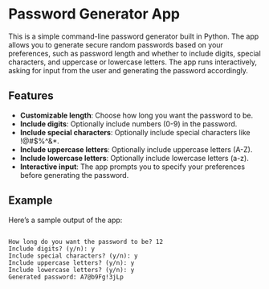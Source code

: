 <h1>Password Generator App</h1>

<p>This is a simple command-line password generator built in Python. The app allows you to generate secure random passwords based on your preferences, such as password length and whether to include digits, special characters, and uppercase or lowercase letters. The app runs interactively, asking for input from the user and generating the password accordingly.</p>

<h2>Features</h2>
<ul>
  <li><strong>Customizable length</strong>: Choose how long you want the password to be.</li>
  <li><strong>Include digits</strong>: Optionally include numbers (0-9) in the password.</li>
  <li><strong>Include special characters</strong>: Optionally include special characters like !@#$%^&*.</li>
  <li><strong>Include uppercase letters</strong>: Optionally include uppercase letters (A-Z).</li>
  <li><strong>Include lowercase letters</strong>: Optionally include lowercase letters (a-z).</li>
  <li><strong>Interactive input</strong>: The app prompts you to specify your preferences before generating the password.</li>
</ul>

<h2>Example</h2>
<p>Here’s a sample output of the app:</p>
<pre><code>
How long do you want the password to be? 12
Include digits? (y/n): y
Include special characters? (y/n): y
Include uppercase letters? (y/n): y
Include lowercase letters? (y/n): y
Generated password: A7@b9Fg!3jLp
</code></pre>
